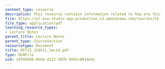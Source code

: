 ```yaml
---
content_type: resource
description: This resource contains information related to how are things changing.
file: https://ol-ocw-studio-app-production.s3.amazonaws.com/courses/15-320-strategic-organizational-design-spring-2011/1dfde6966be6d12230769eb5c8014a5c_MIT15_320S11_lec14.pdf
file_type: application/pdf
learning_resource_types:
- Lecture Notes
parent_title: Lecture Notes
parent_type: CourseSection
resourcetype: Document
title: MIT15_320S11_lec14.pdf
type: OCWFile
uid: 1dfde696-6be6-d122-3076-9eb5c8014a5c
---
```

